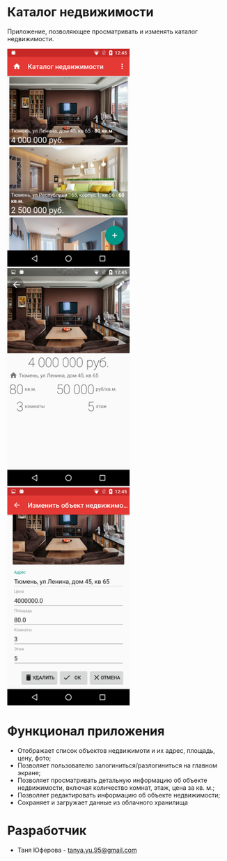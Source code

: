 # Каталог недвижимости
Приложение, позволяющее просматривать и изменять каталог недвижимости.

<img src="https://github.com/TanyaYu/RealEstate/blob/master/screenshots/main.png" height="500"> <img src="https://github.com/TanyaYu/RealEstate/blob/master/screenshots/details.png" height="500"> <img src="https://github.com/TanyaYu/RealEstate/blob/master/screenshots/edit.png" height="500">

# Функционал приложения
- Отображает список объектов недвижимоти и их адрес, площадь, цену, фото;
- Позволяет пользователю залогиниться/разлогиниться на главном экране;
- Позволяет просматривать детальную информацию об объекте недвижимости, включая количество комнат, этаж, цена за кв. м.;
- Позволяет редактировать информацию об объекте недвижимости;
- Сохраняет и загружает данные из облачного хранилища

# Разработчик
- Таня Юферова - tanya.yu.95@gmail.com

